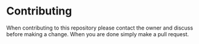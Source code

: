 # Contributing


When contributing to this repository please contact the owner and discuss before making a change.
When you are done simply make a pull request.